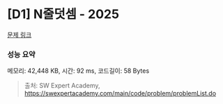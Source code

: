 # [D1] N줄덧셈 - 2025 

[문제 링크](https://swexpertacademy.com/main/code/problem/problemDetail.do?contestProbId=AV5QFZtaAscDFAUq) 

### 성능 요약

메모리: 42,448 KB, 시간: 92 ms, 코드길이: 58 Bytes



> 출처: SW Expert Academy, https://swexpertacademy.com/main/code/problem/problemList.do